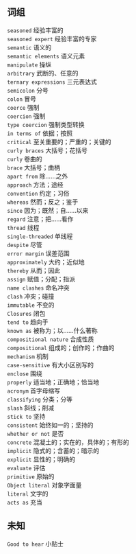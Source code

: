 ## 词组

`seasoned` 经验丰富的      
`seasoned expert` 经验丰富的专家    
`semantic` 语义的  
`semantic elements` 语义元素    
`manipulate` 操纵    
`arbitrary` 武断的、任意的  
`ternary expressions` 三元表达式    
`semicolon` 分号  
`colon`  冒号  
`coerce` 强制       
`coercion` 强制      
`type coercion` 强制类型转换   
`in terms of` 依据；按照      
`critical` 至关重要的；严重的；关键的  
`curly braces` 大括号；花括号  
`curly` 卷曲的  
`brace` 大括号；曲柄  
`apart from` 除……之外  
`approach` 方法；途经      
`convention` 约定；习俗  
`whereas` 然而；反之；鉴于  
`since` 因为；既然；自……以来  
`regard` 注意；把……看作  
`thread` 线程  
`single-threaded` 单线程  
`despite` 尽管    
`error margin` 误差范围    
`approximately` 大约；近似地      
`thereby` 从而；因此    
`assign` 赋值；分配；指派  
`name clashes` 命名冲突  
`clash` 冲突；碰撞  
`immutable` 不变的    
`Closures` 闭包     
`tend to` 趋向于  
`known as` 被称为；以……什么著称  
`compositional nature` 合成性质  
`compositional`  组成的；创作的；作曲的   
`mechanism` 机制  
`case-sensitive` 有大小区别写的  
`enclose` 围绕  
`properly` 适当地；正确地；恰当地  
`acronym` 首字母缩写  
`classifying` 分类；分等  
`slash` 斜线；削减    
`stick to` 坚持  
`consistent` 始终如一的；坚持的    
`whether or not` 是否  
`concrete` 混凝土的；实在的，具体的；有形的  
`implicit` 隐式的；含蓄的；暗示的  
`explicit` 显性的；明确的    
`evaluate` 评估  
`primitive` 原始的    
`Object literal` 对象字面量  
`literal` 文字的  
`acts as` 充当  



## 未知

`Good to hear` 小贴士
